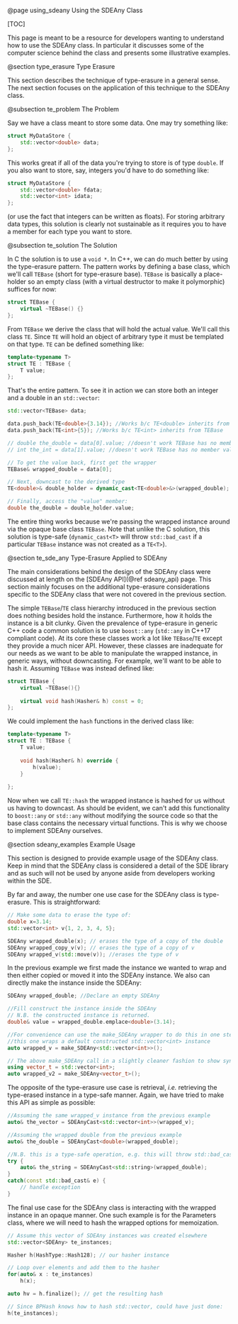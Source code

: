 @page using_sdeany Using the SDEAny Class

[TOC]

This page is meant to be a resource for developers wanting to understand how to 
use the SDEAny class.  In particular it discusses some of the computer science
behind the class and presents some illustrative examples.

@section type_erasure Type Erasure

This section describes the technique of type-erasure in a general sense.  The
next section focuses on the application of this technique to the SDEAny class.

@subsection te_problem The Problem

Say we have a class meant to store some data.  One may try something like:

```.cpp
struct MyDataStore {
    std::vector<double> data;
};
```
This works great if all of the data you're trying to store is of type `double`.
If you also want to store, say, integers you'd have to do something like:

```.cpp
struct MyDataStore {
    std::vector<double> fdata;
    std::vector<int> idata;
};
``` 
(or use the fact that integers can be written as floats).  For storing arbitrary
data types, this solution is clearly not sustainable as it requires you to have
a member for each type you want to store.

@subsection te_solution The Solution

In C the solution is to use a `void *`.  In C++, we can do much better by using
the type-erasure pattern.  The pattern works by defining a base class, which 
we'll call `TEBase` (short for type-erasure base).  `TEBase` is basically a 
place-holder so an empty class (with a virtual destructor to make it 
polymorphic) suffices for now:

```.cpp
struct TEBase {
    virtual ~TEBase() {}
};
``` 

From `TEBase` we derive the class that will hold the actual value.  We'll call
this class `TE`.  Since `TE` will hold an object of arbitrary type it must be
templated on that type.  `TE` can be defined something like:

```.cpp
template<typename T>
struct TE : TEBase {
    T value;
};
```

That's the entire pattern. To see it in action we can store both an integer and
a double in an `std::vector`:

```.cpp
std::vector<TEBase> data;

data.push_back(TE<double>{3.14}); //Works b/c TE<double> inherits from TEBase
data.push_back(TE<int>{5}); //Works b/c TE<int> inherits from TEBase

// double the_double = data[0].value; //doesn't work TEBase has no member value
// int the_int = data[1].value; //doesn't work TEBase has no member value

// To get the value back, first get the wrapper
TEBase& wrapped_double = data[0];

// Next, downcast to the derived type 
TE<double>& double_holder = dynamic_cast<TE<double>&>(wrapped_double);

// Finally, access the "value" member:
double the_double = double_holder.value;
``` 

The entire thing works because we're passing the wrapped instance around via the
opaque base class `TEBase`.  Note that unlike the C solution, this solution is 
type-safe (`dynamic_cast<T>` will throw `std::bad_cast` if a particular `TEBase`
instance was not created as a `TE<T>`).

@section te_sde_any Type-Erasure Applied to SDEAny

The main considerations behind the design of the SDEAny class were discussed at 
length on the [SDEAny API](@ref sdeany_api) page.  This section mainly focuses 
on the additional type-erasure considerations specific to the SDEAny class that
were not covered in the previous section.

The simple `TEBase`/`TE` class hierarchy introduced in the previous section does
nothing besides hold the instance.  Furthermore, how it holds the instance is a
bit clunky.  Given the prevalence of type-erasure in generic C++ code a common
solution is to use `boost::any` (`std::any` in C++17 compliant code).  At its
core these classes work a lot like `TEBase`/`TE` except they provide a much 
nicer API.  However, these classes are inadequate for our needs as we want to
be able to manipulate the wrapped instance, in generic ways, without 
downcasting.  For example, we'll want to be able to hash it.  Assuming 
`TEBase` was instead defined like:

```.cpp
struct TEBase {
    virtual ~TEBase(){}
    
    virtual void hash(Hasher& h) const = 0; 
};    
```
We could implement the `hash` functions in the derived class like:

```.cpp
template<typename T>
struct TE : TEBase {
    T value;
    
    void hash(Hasher& h) override {
        h(value); 
    }
     
};
```

Now when we call `TE::hash` the wrapped instance is hashed for us without us 
having to downcast.  As should be evident, we can't add this functionality to 
`boost::any` or `std::any` without modifying the source code so that the base
class contains the necessary virtual functions.  This is why we choose to 
implement SDEAny ourselves.

@section sdeany_examples Example Usage

This section is designed to provide example usage of the SDEAny class.  Keep in
mind that the SDEAny class is considered a detail of the SDE library and as such
will not be used by anyone aside from developers working within the SDE.

By far and away, the number one use case for the SDEAny class is type-erasure.
This is straightforward:

```.cpp
// Make some data to erase the type of:
double x=3.14;
std::vector<int> v{1, 2, 3, 4, 5};

SDEAny wrapped_double(x); // erases the type of a copy of the double
SDEAny wrapped_copy_v(v); // erases the type of a copy of v
SDEAny wrapped_v(std::move(v)); //erases the type of v
```

In the previous example we first made the instance we wanted to wrap and then
either copied or moved it into the SDEAny instance.  We also can directly make
the instance inside the SDEAny:

```.cpp
SDEAny wrapped_double; //Declare an empty SDEAny

//Fill construct the instance inside the SDEAny
// N.B. the constructed instance is returned.
double& value = wrapped_double.emplace<double>(3.14);

//For convenience can use the make_SDEAny wrapper to do this in one step
//this one wraps a default constructed std::vector<int> instance
auto wrapped_v = make_SDEAny<std::vector<int>>();

// The above make_SDEAny call in a slightly cleaner fashion to show syntax
using vector_t = std::vector<int>;
auto wrapped_v2 = make_SDEAny<vector_t>();
```

The opposite of the type-erasure use case is retrieval, *i.e.* retrieving the
type-erased instance in a type-safe manner.  Again, we have tried to make this
API as simple as possible:

```.cpp
//Assuming the same wrapped_v instance from the previous example
auto& the_vector = SDEAnyCast<std::vector<int>>(wrapped_v);

//Assuming the wrapped double from the previous example
auto& the_double = SDEAnyCast<double>(wrapped_double);

//N.B. this is a type-safe operation, e.g. this will throw std::bad_cast
try {
    auto& the_string = SDEAnyCast<std::string>(wrapped_double);
}
catch(const std::bad_cast& e) {
    // handle exception
}
```

The final use case for the SDEAny class is interacting with the wrapped instance
in an opaque manner.  One such example is for the Parameters class, where we 
will need to hash the wrapped options for memoization.

```.cpp
// Assume this vector of SDEAny instances was created elsewhere
std::vector<SDEAny> te_instances;

Hasher h(HashType::Hash128); // our hasher instance

// Loop over elements and add them to the hasher
for(auto& x : te_instances)
    h(x);

auto hv = h.finalize(); // get the resulting hash

// Since BPHash knows how to hash std::vector, could have just done:
h(te_instances);
``` 

